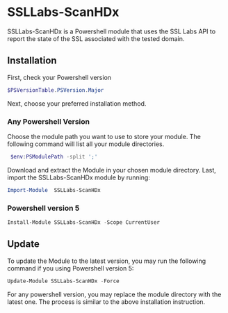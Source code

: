 # SSLLabs-ScanHDx

SSLLabs-ScanHDx is a Powershell module that uses the SSL Labs API to report the state of the SSL associated with the tested domain.


## Installation

First, check your Powershell version

```powershell
$PSVersionTable.PSVersion.Major
```

Next, choose your preferred installation method.

### Any Powershell Version

Choose the module path you want to use to store your module. The following command will list all your module directories.

```powershell
 $env:PSModulePath -split ';'
```

Download and extract the Module in your chosen module directory.
Last, import the SSLLabs-ScanHDx module by running:

```powershell
Import-Module  SSLLabs-ScanHDx
```


### Powershell version 5

```powershell
Install-Module SSLLabs-ScanHDx -Scope CurrentUser
```


## Update

To update the Module to the latest version, you may run the following command if you using Powershell version 5:

```powershell
Update-Module SSLLabs-ScanHDx -Force
```

For any powershell version, you may replace the module directory with the latest one. The process is similar to the above installation instruction.
